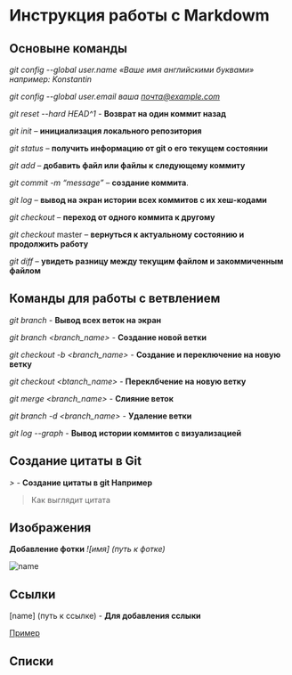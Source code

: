 # Инструкция работы с Markdowm

## Основыне команды
*git config --global user.name «Ваше имя английскими буквами»  например: Konstantin*

*git config --global user.email ваша почта@example.com*

*git reset --hard HEAD^1* - **Возврат на один коммит назад**

*git init* – **инициализация локального репозитория**

*git status* – **получить информацию от git о его текущем состоянии**

*git add* – **добавить файл или файлы к следующему коммиту**

*git commit -m “message”* – **создание коммита**.

*git log* – **вывод на экран истории всех коммитов с их хеш-кодами**

*git checkout* – **переход от одного коммита к другому**

*git checkout* master – **вернуться к актуальному состоянию и продолжить работу**

*git diff* – **увидеть разницу между текущим файлом и закоммиченным файлом**

## Команды для работы с ветвлением

*git branch* - **Вывод всех веток на экран**

*git branch <branch_name>* - **Создание новой ветки**

*git checkout -b <branch_name>* - **Cоздание и переключение на новую ветку**

*git checkout <btanch_name>* - **Переклбчение на новую ветку**

*git merge <branch_name>* - **Слияние веток**

*git branch -d <branch_name>* - **Удаление ветки**

*git log --graph* - **Вывод истории коммитов с визуализацией**

## Создание цитаты в Git

*>* - **Создание цитаты в git Например**
> Как выглядит цитата  

## Изображения 
**Добавление фотки** *![имя] (путь к фотке)*

![name](git.png)

## Ссылки

[name] (путь к ссылке) - **Для добавления сслыки**

[Пример](https://gist.github.com/Jekins/2bf2d0638163f1294637#Links)

## Списки


